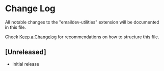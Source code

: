 # Change Log

All notable changes to the "emaildev-utilities" extension will be documented in this file.

Check [Keep a Changelog](http://keepachangelog.com/) for recommendations on how to structure this file.

## [Unreleased]

- Initial release